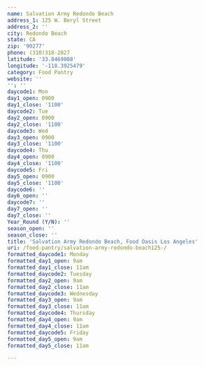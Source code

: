 ```yaml
---
name: Salvation Army Redondo Beach
address_1: 125 W. Beryl Street
address_2: ''
city: Redondo Beach
state: CA
zip: '90277'
phone: (310)318-2827
latitude: '33.8469008'
longitude: '-118.3925479'
category: Food Pantry
website: ''
'': ''
daycode1: Mon
day1_open: 0900
day1_close: '1100'
daycode2: Tue
day2_open: 0900
day2_close: '1100'
daycode3: Wed
day3_open: 0900
day3_close: '1100'
daycode4: Thu
day4_open: 0900
day4_close: '1100'
daycode5: Fri
day5_open: 0900
day5_close: '1100'
daycode6: ''
day6_open: ''
daycode7: ''
day7_open: ''
day7_close: ''
Year_Round (Y/N): ''
season_open: ''
season_close: ''
title: 'Salvation Army Redondo Beach, Food Oasis Los Angeles'
uri: /food-pantry/salvation-army-redondo-beach125-/
formatted_daycode1: Monday
formatted_day1_open: 9am
formatted_day1_close: 11am
formatted_daycode2: Tuesday
formatted_day2_open: 9am
formatted_day2_close: 11am
formatted_daycode3: Wednesday
formatted_day3_open: 9am
formatted_day3_close: 11am
formatted_daycode4: Thursday
formatted_day4_open: 9am
formatted_day4_close: 11am
formatted_daycode5: Friday
formatted_day5_open: 9am
formatted_day5_close: 11am

---
```


